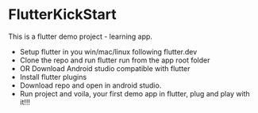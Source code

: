 # FlutterKickStart
This is a flutter demo project - learning app.
* Setup flutter in you win/mac/linux following flutter.dev
* Clone the repo and run flutter run from the app root folder
* OR Download Android studio compatible with flutter
* Install flutter plugins
* Download repo and open in android studio.
* Run project and voila, your first demo app in flutter, plug and play with it!!!
